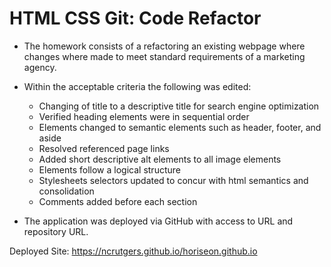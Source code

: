 # HTML CSS Git: Code Refactor

* The homework consists of a refactoring an existing webpage where changes where made to meet standard requirements of a marketing agency.

* Within the acceptable criteria the following was edited:

    * Changing of title to a descriptive title for search engine optimization
    * Verified heading elements were in sequential order
    * Elements changed to semantic elements such as header, footer, and aside
    * Resolved referenced page links
    * Added short descriptive alt elements to all image elements
    * Elements follow a logical structure
    * Stylesheets selectors updated to concur with html semantics and consolidation
    * Comments added before each section


* The application was deployed via GitHub with access to URL and repository URL.

Deployed Site: https://ncrutgers.github.io/horiseon.github.io

